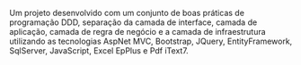 Um projeto desenvolvido com um conjunto de boas práticas de programação DDD, separação da camada de interface, camada de aplicação, camada de regra de negócio e a camada de infraestrutura utilizando as tecnologias AspNet MVC, Bootstrap, JQuery, EntityFramework, SqlServer, JavaScript, Excel EpPlus e Pdf iText7. 